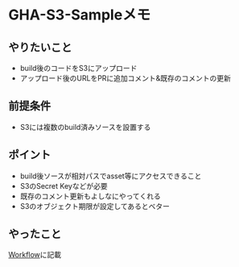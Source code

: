 # GHA-S3-Sampleメモ

## やりたいこと

- build後のコードをS3にアップロード
- アップロード後のURLをPRに追加コメント&既存のコメントの更新

## 前提条件

- S3には複数のbuild済みソースを設置する

## ポイント

- build後ソースが相対パスでasset等にアクセスできること
- S3のSecret Keyなどが必要
- 既存のコメント更新もよしなにやってくれる
- S3のオブジェクト期限が設定してあるとベター

## やったこと
  
[Workflow](.github/workflows/build.yml)に記載 
